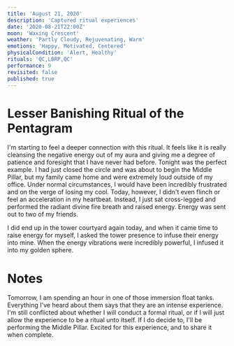 ```yaml
---
title: 'August 21, 2020'
description: 'Captured ritual experiences'
date: '2020-08-21T22:00Z'
moon: 'Waxing Crescent'
weather: 'Partly Cloudy, Rejuvenating, Warm'
emotions: 'Happy, Motivated, Centered'
physicalCondition: 'Alert, Healthy'
rituals: 'QC,LBRP,QC'
performance: 9
revisited: false
published: true
---
```


# Lesser Banishing Ritual of the Pentagram

I'm starting to feel a deeper connection with this ritual. It feels like it is really cleansing the negative energy out of my aura and giving me a degree of patience and foresight that I have never had before. Tonight was the perfect example. I had just closed the circle and was about to begin the Middle Pillar, but my family came home and were extremely loud outside of my office. Under normal circumstances, I would have been incredibly frustrated and on the verge of losing my cool. Today, however, I didn't even flinch or feel an acceleration in my heartbeat. Instead, I just sat cross-legged and performed the radiant divine fire breath and raised energy. Energy was sent out to two of my friends.

I did end up in the tower courtyard again today, and when it came time to raise energy for myself, I asked the tower presence to infuse their energy into mine. When the energy vibrations were incredibly powerful, I infused it into my golden sphere.

# Notes

Tomorrow, I am spending an hour in one of those immersion float tanks. Everything I've heard about them says that they are an intense experience. I'm still conflicted about whether I will conduct a formal ritual, or if I will just allow the experience to be a ritual unto itself. If I do decide to, I'll be performing the Middle Pillar. Excited for this experience, and to share it when complete.